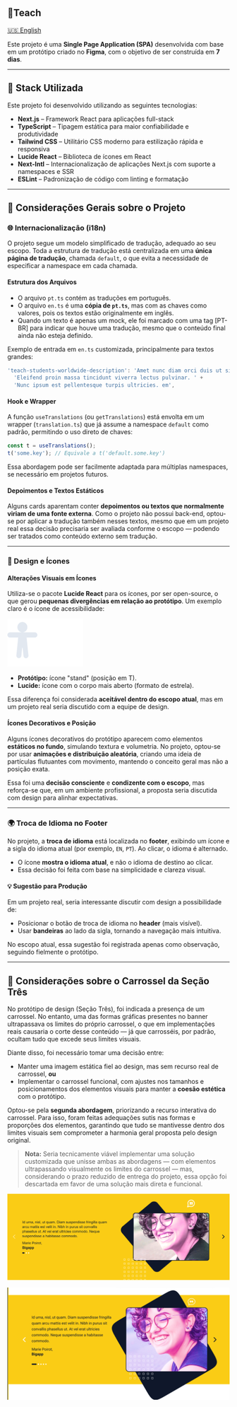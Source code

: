 
## 📌Teach
[🇺🇸 English](README.md)

Este projeto é uma **Single Page Application (SPA)** desenvolvida com base em um protótipo criado no **Figma**, com o objetivo de ser construída em **7 dias**.

---
## 🧱 Stack Utilizada

Este projeto foi desenvolvido utilizando as seguintes tecnologias:

- **Next.js** – Framework React para aplicações full-stack
- **TypeScript** – Tipagem estática para maior confiabilidade e produtividade
- **Tailwind CSS** – Utilitário CSS moderno para estilização rápida e responsiva
- **Lucide React** – Biblioteca de ícones em React
- **Next-Intl** – Internacionalização de aplicações Next.js com suporte a namespaces e SSR
- **ESLint** – Padronização de código com linting e formatação

---
## 📝 Considerações Gerais sobre o Projeto

### 🌐 Internacionalização (i18n)

O projeto segue um modelo simplificado de tradução, adequado ao seu escopo. Toda a estrutura de tradução está centralizada em uma **única página de tradução**, chamada `default`, o que evita a necessidade de especificar a namespace em cada chamada.

#### Estrutura dos Arquivos

- O arquivo `pt.ts` contém as traduções em português.
- O arquivo `en.ts` é uma **cópia de `pt.ts`**, mas com as chaves como valores, pois os textos estão originalmente em inglês.
- Quando um texto é apenas um mock, ele foi marcado com uma tag [PT-BR] para indicar que houve uma tradução, mesmo que o conteúdo final ainda não esteja definido.


Exemplo de entrada em `en.ts` customizada, principalmente para textos grandes:
```ts
'teach-students-worldwide-description': 'Amet nunc diam orci duis ut sit diam arcu, nec. ' +
  'Eleifend proin massa tincidunt viverra lectus pulvinar. ' +
  'Nunc ipsum est pellentesque turpis ultricies. em',
````

#### Hook e Wrapper

A função `useTranslations` (ou `getTranslations`) está envolta em um wrapper (`translation.ts`) que já assume a namespace `default` como padrão, permitindo o uso direto de chaves:

```ts
const t = useTranslations();
t('some.key'); // Equivale a t('default.some.key')
```

Essa abordagem pode ser facilmente adaptada para múltiplas namespaces, se necessário em projetos futuros.

#### Depoimentos e Textos Estáticos

Alguns cards aparentam conter **depoimentos ou textos que normalmente viriam de uma fonte externa**. Como o projeto não possui back-end, optou-se por aplicar a tradução também nesses textos, mesmo que em um projeto real essa decisão precisaria ser avaliada conforme o escopo — podendo ser tratados como conteúdo externo sem tradução.

---

### 🎨 Design e Ícones

#### Alterações Visuais em Ícones

Utiliza-se o pacote **Lucide React** para os ícones, por ser open-source, o que gerou **pequenas divergências em relação ao protótipo**. Um exemplo claro é o ícone de acessibilidade:

![Comparação](image.png)

* **Protótipo:** ícone "stand" (posição em T).
* **Lucide:** ícone com o corpo mais aberto (formato de estrela).

Essa diferença foi considerada **aceitável dentro do escopo atual**, mas em um projeto real seria discutido com a equipe de design.

#### Ícones Decorativos e Posição

Alguns ícones decorativos do protótipo aparecem como elementos **estáticos no fundo**, simulando textura e volumetria. No projeto, optou-se por usar **animações e distribuição aleatória**, criando uma ideia de partículas flutuantes com movimento, mantendo o conceito geral mas não a posição exata.

Essa foi uma **decisão consciente** e **condizente com o escopo**, mas reforça-se que, em um ambiente profissional, a proposta seria discutida com design para alinhar expectativas.

---

### 🌍 Troca de Idioma no Footer

No projeto, a **troca de idioma** está localizada no **footer**, exibindo um ícone e a sigla do idioma atual (por exemplo, `EN`, `PT`). Ao clicar, o idioma é alternado.

* O ícone **mostra o idioma atual**, e não o idioma de destino ao clicar.
* Essa decisão foi feita com base na simplicidade e clareza visual.

#### 💡 Sugestão para Produção

Em um projeto real, seria interessante discutir com design a possibilidade de:

* Posicionar o botão de troca de idioma no **header** (mais visível).
* Usar **bandeiras** ao lado da sigla, tornando a navegação mais intuitiva.

No escopo atual, essa sugestão foi registrada apenas como observação, seguindo fielmente o protótipo.

---

## 🎠 Considerações sobre o Carrossel da Seção Três

No protótipo de design (Seção Três), foi indicada a presença de um carrossel. No entanto, uma das formas gráficas presentes no banner ultrapassava os limites do próprio carrossel, o que em implementações reais causaria o corte desse conteúdo — já que carrosséis, por padrão, ocultam tudo que excede seus limites visuais.

Diante disso, foi necessário tomar uma decisão entre:

- Manter uma imagem estática fiel ao design, mas sem recurso real de carrossel, **ou**
- Implementar o carrossel funcional, com ajustes nos tamanhos e posicionamentos dos elementos visuais para manter a **coesão estética** com o protótipo.

Optou-se pela **segunda abordagem**, priorizando a recurso interativa do carrossel. Para isso, foram feitas adequações sutis nas formas e proporções dos elementos, garantindo que tudo se mantivesse dentro dos limites visuais sem comprometer a harmonia geral proposta pelo design original.

> **Nota:** Seria tecnicamente viável implementar uma solução customizada que unisse ambas as abordagens — com elementos ultrapassando visualmente os limites do carrossel — mas, considerando o prazo reduzido de entrega do projeto, essa opção foi descartada em favor de uma solução mais direta e funcional.

![Carousel Funcional](image-1.png)

![Design Original](image-2.png)

